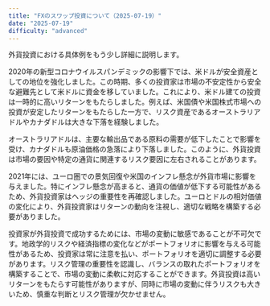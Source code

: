 ```yaml
---
title: "FXのスワップ投資について（2025-07-19）"
date: "2025-07-19"
difficulty: "advanced"
---
```


外貨投資における具体例をもう少し詳細に説明します。

2020年の新型コロナウイルスパンデミックの影響下では、米ドルが安全資産としての地位を強化しました。この時期、多くの投資家は市場の不安定性から安全な避難先として米ドルに資金を移していました。これにより、米ドル建ての投資は一時的に高いリターンをもたらしました。例えば、米国債や米国株式市場への投資が安定したリターンをもたらした一方で、リスク資産であるオーストラリアドルやカナダドルは大きな下落を経験しました。

オーストラリアドルは、主要な輸出品である原料の需要が低下したことで影響を受け、カナダドルも原油価格の急落により下落しました。このように、外貨投資は市場の要因や特定の通貨に関連するリスク要因に左右されることがあります。

2021年には、ユーロ圏での景気回復や米国のインフレ懸念が外貨市場に影響を与えました。特にインフレ懸念が高まると、通貨の価値が低下する可能性があるため、外貨投資家はヘッジの重要性を再確認しました。ユーロとドルの相対価値の変化により、外貨投資家はリターンの動向を注視し、適切な戦略を構築する必要がありました。

投資家が外貨投資で成功するためには、市場の変動に敏感であることが不可欠です。地政学的リスクや経済指標の変化などがポートフォリオに影響を与える可能性があるため、投資家は常に注意を払い、ポートフォリオを適切に調整する必要があります。リスク管理の重要性を認識し、バランスの取れたポートフォリオを構築することで、市場の変動に柔軟に対応することができます。外貨投資は高いリターンをもたらす可能性がありますが、同時に市場の変動に伴うリスクも大きいため、慎重な判断とリスク管理が欠かせません。
